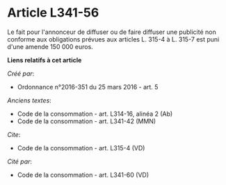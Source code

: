 # Article L341-56

Le fait pour l'annonceur de diffuser ou de faire diffuser une publicité non conforme aux obligations prévues aux articles L.
315-4 à L. 315-7 est puni d'une amende 150 000 euros.

**Liens relatifs à cet article**

_Créé par_:

  - Ordonnance n°2016-351 du 25 mars 2016 - art. 5

_Anciens textes_:

  - Code de la consommation - art. L314-16, alinéa 2 (Ab)
  - Code de la consommation - art. L341-42 (MMN)

_Cite_:

  - Code de la consommation - art. L315-4 (VD)

_Cité par_:

  - Code de la consommation - art. L341-60 (VD)

